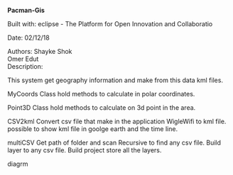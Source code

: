 <b>Pacman-Gis</b>

Built with: 
eclipse - The Platform for Open Innovation and Collaboratio 

Date:
02/12/18 
 
Authors: 
Shayke Shok </br>
Omer Edut</br>
Description: 

This system get geography information and make from this data kml files.

MyCoords
Class hold methods to calculate in polar coordinates.

Point3D
Class hold methods to calculate on 3d point in the area.

CSV2kml
Convert csv file that make in the application WigleWifi to kml file. possible to show kml file in goolge earth and the time line.

multiCSV
Get path of folder and scan Recursive to find any csv file. Build layer to any csv file. Build project store all the layers.

diagrm
